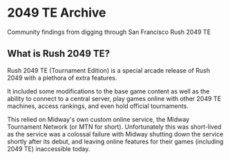 # 2049 TE Archive
Community findings from digging through San Francisco Rush 2049 TE

## What is Rush 2049 TE?
Rush 2049 TE (Tournament Edition) is a special arcade release of Rush 2049 with a plethora of extra features.

It included some modifications to the base game content as well as the ability to connect to a central server, play games online with other 2049 TE machines, access rankings, and even hold official tournaments.

This relied on Midway's own custom online service, the Midway Tournament Network (or MTN for short).
Unfortunately this was short-lived as the service was a colossal failure with Midway shutting down the service shortly after its debut, and leaving online features for their games (including 2049 TE) inaccessible today.
